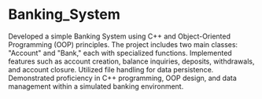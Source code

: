 # Banking_System
Developed a simple Banking System using C++ and Object-Oriented Programming (OOP) principles. The project includes two main classes: "Account" and "Bank," each with specialized functions. Implemented features such as account creation, balance inquiries, deposits, withdrawals, and account closure. Utilized file handling for data persistence. Demonstrated proficiency in C++ programming, OOP design, and data management within a simulated banking environment.
